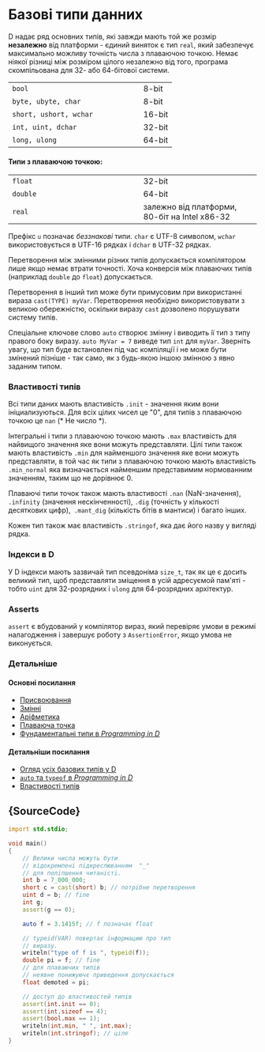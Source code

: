 # Базовi типи данних

D надає ряд основних типів, які завжди мають той же
розмір **незалежно**  від платформи - єдиний виняток
є тип `real`, який забезпечує максимально можливу
точність числа з плаваючою точкою. Немає ніякої різниці
між розміром цілого незалежно від того, програма
скомпільована для 32- або 64-бітової системи.

<table class="table table-hover">
<tr><td width="250px"><code class="prettyprint">bool</code></td> <td>8-bit</td></tr>
<tr><td><code class="prettyprint">byte, ubyte, char</code></td> <td>8-bit</td></tr>
<tr><td><code class="prettyprint">short, ushort, wchar</code></td> <td>16-bit</td></tr>
<tr><td><code class="prettyprint">int, uint, dchar</code></td> <td>32-bit</td></tr>
<tr><td><code class="prettyprint">long, ulong</code></td> <td>64-bit</td></tr>
</table>

#### Типи з плаваючою точкою:

<table class="table table-hover">
<tr><td width="250px"><code class="prettyprint">float</code></td> <td>32-bit</td></tr>
<tr><td><code class="prettyprint">double</code></td> <td>64-bit</td></tr>
<tr><td><code class="prettyprint">real</code></td> <td>залежно вiд платформи, 80-бiт на Intel x86-32</td></tr>
</table>

Префікс `u` позначає *беззнаковi* типи. `char` є 
UTF-8 символом, `wchar` використовується в UTF-16 рядках і `dchar`
в UTF-32 рядках.

Перетворення між змінними різних типів 
допускається компілятором лише якщо немає втрати точностi. Хоча конверсія
між плаваючих типів (наприклад `double` до `float`)
допускається.

Перетворення в інший тип може бути примусовим при використаннi вираза
`cast(TYPE) myVar`. Перетворення необхідно використовувати з великою обережністю, оскiльки
виразу `cast` дозволено порушувати систему типів.

Спеціальне ключове слово `auto` створює змінну і виводить iї
тип з типу правого боку виразу. `auto MyVar = 7`
виведе тип `int` для `myVar`. Зверніть увагу, що тип буде
встановлен під час компіляції і не може бути змінений пiзнiше - так само, як з будь-якою іншою
змінною з явно заданим типом.

### Властивостi типiв

Всі типи даних мають властивість `.init` - значення яким вони iнiциализуються.
Для всіх цілих чисел це "0", для типiв з плаваючою точкою це `nan` (* Не число *).

Інтегральні і типи з плаваючою точкою мають `.max` властивість для найвищого значення яке
вони можуть представляти. Цілі типи також мають властивість `.min` для найменшого значення
яке вони можуть представляти, в той час як типи з плаваючою точкою мають властивість `.min_normal`
яка визначається найменшим представимим нормованним значенням, таким що не дорiвнює 0.

Плаваючі типи точок також мають властивості `.nan` (NaN-значення), `.infinity`
(значення нескінченності), `.dig` (точнiсть у кількостi десяткових цифр),` .mant_dig`
(кількість бітів в мантиси) і багато інших.

Кожен тип також має властивість `.stringof`, яка дає його назву у вигляді рядка.

### Iндекси в D

У D індекси мають зазвичай тип псевдоніма `size_t`, так як це є досить великий тип, щоб представляти зміщення в усій адресуємой пам'яті - тобто `uint` для 32-розрядних і `ulong` для 64-розрядних архітектур.

### Asserts

`assert` є вбудований у компілятор вираз, який перевіряє умови в режимі налагодження і завершує роботу
з `AssertionError`, якщо умова не виконується.

### Детальнiше

#### Основнi посилання

- [Присвоювання](http://ddili.org/ders/d.en/assignment.html)
- [Змiннi](http://ddili.org/ders/d.en/variables.html)
- [Арiфметика](http://ddili.org/ders/d.en/arithmetic.html)
- [Плаваюча точка](http://ddili.org/ders/d.en/floating_point.html)
- [Фундаментальнi типи в _Programming in D_](http://ddili.org/ders/d.en/types.html)

#### Детальнiши посилання

- [Огляд усiх базових типiв у D](https://dlang.org/spec/type.html)
- [`auto` та `typeof` в _Programming in D_](http://ddili.org/ders/d.en/auto_and_typeof.html)
- [Властивостi типiв](https://dlang.org/spec/property.html)

## {SourceCode}

```d
import std.stdio;

void main()
{
    // Велики числа можуть бути
    // вiдокремленi пiдкреслюванням  "_"
    // для полiпшення читанiстi.
    int b = 7_000_000;
    short c = cast(short) b; // потрiбне перетворення
    uint d = b; // fine
    int g;
    assert(g == 0);

    auto f = 3.1415f; // f позначає float

    // typeid(VAR) повертає iнформацию про тип
    // виразу.
    writeln("type of f is ", typeid(f));
    double pi = f; // fine
    // для плаваючих типiв
    // неявне понижуючє приведення допускається
    float demoted = pi;

    // доступ до властивостей типiв
    assert(int.init == 0);
    assert(int.sizeof == 4);
    assert(bool.max == 1);
    writeln(int.min, " ", int.max);
    writeln(int.stringof); // цiле
}
```

